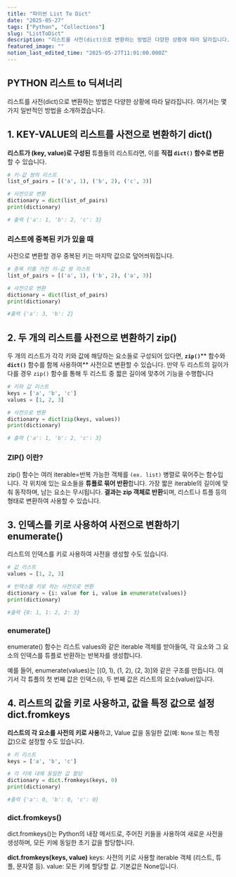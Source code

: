 ```yaml
---
title: "파이썬 List To Dict"
date: "2025-05-27"
tags: ["Python", "Collections"]
slug: "ListToDict"
description: "리스트를 사전(dict)으로 변환하는 방법은 다양한 상황에 따라 달라집니다. 여기서는 몇 가지 일반적인 방법을 소개하겠습니다."
featured_image: ""
notion_last_edited_time: "2025-05-27T11:01:00.000Z"
---
```

## PYTHON 리스트 to 딕셔너리

리스트를 사전(dict)으로 변환하는 방법은 다양한 상황에 따라 달라집니다. 여기서는 몇 가지 일반적인 방법을 소개하겠습니다.

## 1. KEY-VALUE의 리스트를 사전으로 변환하기 **dict()**

**리스트가 (key, value)로 구성된** 튜플들의 리스트라면, 이를 **직접 ****`dict()`**** 함수로 변환**할 수 있습니다.

```python
# 키-값 쌍의 리스트
list_of_pairs = [('a', 1), ('b', 2), ('c', 3)]

# 사전으로 변환
dictionary = dict(list_of_pairs)
print(dictionary)

# 출력 {'a': 1, 'b': 2, 'c': 3}

```
### 리스트에 중복된 키가 있을 때
사전으로 변환할 경우 중복된 키는 마지막 값으로 덮어씌워집니다.

```python
# 중복 키를 가진 키-값 쌍 리스트
list_of_pairs = [('a', 1), ('b', 2), ('a', 3)]

# 사전으로 변환
dictionary = dict(list_of_pairs)
print(dictionary)

#출력 {'a': 3, 'b': 2}

```
## 2. 두 개의 리스트를 사전으로 변환하기 **zip()**
두 개의 리스트가 각각 키와 값에 해당하는 요소들로 구성되어 있다면,
**`zip()`**** 함수와 ****`dict()`**** 함수를 함께 사용하여** 사전으로 변환할 수 있습니다.
만약 두 리스트의 길이가 다를 경우 `zip()` 함수를 통해 두 리스트 중 짧은 길이에 맞추어 기능을 수행합니다

```python
# 키와 값 리스트
keys = ['a', 'b', 'c']
values = [1, 2, 3]

# 사전으로 변환
dictionary = dict(zip(keys, values))
print(dictionary)

# 출력 {'a': 1, 'b': 2, 'c': 3}

```
### ZIP() 이란?
zip() 함수는 여러 iterable=반복 가능한 객체를 `(ex. list)` 병렬로 묶어주는 함수입니다.
각 위치에 있는 요소들을 **튜플로 묶어 반환**합니다.
가장 짧은 iterable의 길이에 맞춰 동작하며, 남는 요소는 무시됩니다.
**결과는 zip 객체로 반환**되며, 리스트나 튜플 등의 형태로 변환하여 사용할 수 있습니다.

## 3. 인덱스를 키로 사용하여 사전으로 변환하기 **enumerate()**

리스트의 인덱스를 키로 사용하여 사전을 생성할 수도 있습니다.

```python
# 값 리스트
values = [1, 2, 3]

# 인덱스를 키로 하는 사전으로 변환
dictionary = {i: value for i, value in enumerate(values)}
print(dictionary)

#출력 {0: 1, 1: 2, 2: 3}

```
### enumerate()
enumerate() 함수는 리스트 values와 같은 iterable 객체를 받아들여,
각 요소와 그 요소의 인덱스를 튜플로 반환하는 반복자를 생성합니다.

예를 들어, enumerate(values)는 [(0, 1), (1, 2), (2, 3)]와 같은 구조를 만듭니다.
여기서 각 튜플의 첫 번째 값은 인덱스(i), 두 번째 값은 리스트의 요소(value)입니다.

## 4. 리스트의 값을 키로 사용하고, 값을 특정 값으로 설정 **dict.fromkeys**

**리스트의 각 요소를 사전의 키로 사용**하고,
Value 값을 동일한 값(예: `None` 또는 특정 값)으로 설정할 수도 있습니다.

```python
# 키 리스트
keys = ['a', 'b', 'c']

# 각 키에 대해 동일한 값 할당
dictionary = dict.fromkeys(keys, 0)
print(dictionary)

#출력 {'a': 0, 'b': 0, 'c': 0}

```
### dict.fromkeys()
dict.fromkeys()는 Python의 내장 메서드로, 주어진 키들을 사용하여 새로운 사전을 생성하며,
모든 키에 동일한 초기 값을 할당합니다.

**dict.fromkeys(keys, value)**
keys: 사전의 키로 사용할 iterable 객체 (리스트, 튜플, 문자열 등).
value: 모든 키에 할당할 값. 기본값은 None입니다.